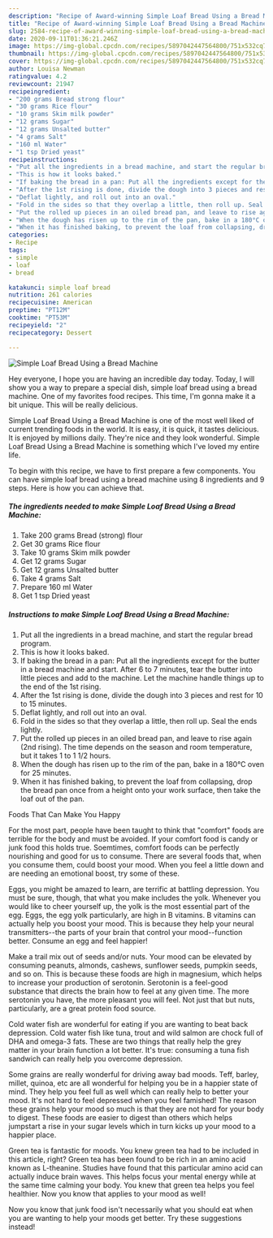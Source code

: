```yaml
---
description: "Recipe of Award-winning Simple Loaf Bread Using a Bread Machine"
title: "Recipe of Award-winning Simple Loaf Bread Using a Bread Machine"
slug: 2584-recipe-of-award-winning-simple-loaf-bread-using-a-bread-machine
date: 2020-09-11T01:36:21.246Z
image: https://img-global.cpcdn.com/recipes/5897042447564800/751x532cq70/simple-loaf-bread-using-a-bread-machine-recipe-main-photo.jpg
thumbnail: https://img-global.cpcdn.com/recipes/5897042447564800/751x532cq70/simple-loaf-bread-using-a-bread-machine-recipe-main-photo.jpg
cover: https://img-global.cpcdn.com/recipes/5897042447564800/751x532cq70/simple-loaf-bread-using-a-bread-machine-recipe-main-photo.jpg
author: Louisa Newman
ratingvalue: 4.2
reviewcount: 21947
recipeingredient:
- "200 grams Bread strong flour"
- "30 grams Rice flour"
- "10 grams Skim milk powder"
- "12 grams Sugar"
- "12 grams Unsalted butter"
- "4 grams Salt"
- "160 ml Water"
- "1 tsp Dried yeast"
recipeinstructions:
- "Put all the ingredients in a bread machine, and start the regular bread program."
- "This is how it looks baked."
- "If baking the bread in a pan: Put all the ingredients except for the butter in a bread machine and start. After 6 to 7 minutes, tear the butter into little pieces and add to the machine. Let the machine handle things up to the end of the 1st rising."
- "After the 1st rising is done, divide the dough into 3 pieces and rest for 10 to 15 minutes."
- "Deflat lightly, and roll out into an oval."
- "Fold in the sides so that they overlap a little, then roll up. Seal the ends lightly."
- "Put the rolled up pieces in an oiled bread pan, and leave to rise again (2nd rising). The time depends on the season and room temperature, but it takes 1 to 1 1/2 hours."
- "When the dough has risen up to the rim of the pan, bake in a 180°C oven for 25 minutes."
- "When it has finished baking, to prevent the loaf from collapsing, drop the bread pan once from a height onto your work surface, then take the loaf out of the pan."
categories:
- Recipe
tags:
- simple
- loaf
- bread

katakunci: simple loaf bread 
nutrition: 261 calories
recipecuisine: American
preptime: "PT12M"
cooktime: "PT53M"
recipeyield: "2"
recipecategory: Dessert

---
```



![Simple Loaf Bread Using a Bread Machine](https://img-global.cpcdn.com/recipes/5897042447564800/751x532cq70/simple-loaf-bread-using-a-bread-machine-recipe-main-photo.jpg)

Hey everyone, I hope you are having an incredible day today. Today, I will show you a way to prepare a special dish, simple loaf bread using a bread machine. One of my favorites food recipes. This time, I'm gonna make it a bit unique. This will be really delicious.



Simple Loaf Bread Using a Bread Machine is one of the most well liked of current trending foods in the world. It is easy, it is quick, it tastes delicious. It is enjoyed by millions daily. They're nice and they look wonderful. Simple Loaf Bread Using a Bread Machine is something which I've loved my entire life.


To begin with this recipe, we have to first prepare a few components. You can have simple loaf bread using a bread machine using 8 ingredients and 9 steps. Here is how you can achieve that.

<!--inarticleads1-->

##### The ingredients needed to make Simple Loaf Bread Using a Bread Machine:

1. Take 200 grams Bread (strong) flour
1. Get 30 grams Rice flour
1. Take 10 grams Skim milk powder
1. Get 12 grams Sugar
1. Get 12 grams Unsalted butter
1. Take 4 grams Salt
1. Prepare 160 ml Water
1. Get 1 tsp Dried yeast




<!--inarticleads2-->

##### Instructions to make Simple Loaf Bread Using a Bread Machine:

1. Put all the ingredients in a bread machine, and start the regular bread program.
1. This is how it looks baked.
1. If baking the bread in a pan: Put all the ingredients except for the butter in a bread machine and start. After 6 to 7 minutes, tear the butter into little pieces and add to the machine. Let the machine handle things up to the end of the 1st rising.
1. After the 1st rising is done, divide the dough into 3 pieces and rest for 10 to 15 minutes.
1. Deflat lightly, and roll out into an oval.
1. Fold in the sides so that they overlap a little, then roll up. Seal the ends lightly.
1. Put the rolled up pieces in an oiled bread pan, and leave to rise again (2nd rising). The time depends on the season and room temperature, but it takes 1 to 1 1/2 hours.
1. When the dough has risen up to the rim of the pan, bake in a 180°C oven for 25 minutes.
1. When it has finished baking, to prevent the loaf from collapsing, drop the bread pan once from a height onto your work surface, then take the loaf out of the pan.




Foods That Can Make You Happy


For the most part, people have been taught to think that "comfort" foods are terrible for the body and must be avoided. If your comfort food is candy or junk food this holds true. Soemtimes, comfort foods can be perfectly nourishing and good for us to consume. There are several foods that, when you consume them, could boost your mood. When you feel a little down and are needing an emotional boost, try some of these.

Eggs, you might be amazed to learn, are terrific at battling depression. You must be sure, though, that what you make includes the yolk. Whenever you would like to cheer yourself up, the yolk is the most essential part of the egg. Eggs, the egg yolk particularly, are high in B vitamins. B vitamins can actually help you boost your mood. This is because they help your neural transmitters--the parts of your brain that control your mood--function better. Consume an egg and feel happier!

Make a trail mix out of seeds and/or nuts. Your mood can be elevated by consuming peanuts, almonds, cashews, sunflower seeds, pumpkin seeds, and so on. This is because these foods are high in magnesium, which helps to increase your production of serotonin. Serotonin is a feel-good substance that directs the brain how to feel at any given time. The more serotonin you have, the more pleasant you will feel. Not just that but nuts, particularly, are a great protein food source.

Cold water fish are wonderful for eating if you are wanting to beat back depression. Cold water fish like tuna, trout and wild salmon are chock full of DHA and omega-3 fats. These are two things that really help the grey matter in your brain function a lot better. It's true: consuming a tuna fish sandwich can really help you overcome depression. 

Some grains are really wonderful for driving away bad moods. Teff, barley, millet, quinoa, etc are all wonderful for helping you be in a happier state of mind. They help you feel full as well which can really help to better your mood. It's not hard to feel depressed when you feel famished! The reason these grains help your mood so much is that they are not hard for your body to digest. These foods are easier to digest than others which helps jumpstart a rise in your sugar levels which in turn kicks up your mood to a happier place.

Green tea is fantastic for moods. You knew green tea had to be included in this article, right? Green tea has been found to be rich in an amino acid known as L-theanine. Studies have found that this particular amino acid can actually induce brain waves. This helps focus your mental energy while at the same time calming your body. You knew that green tea helps you feel healthier. Now you know that applies to your mood as well!

Now you know that junk food isn't necessarily what you should eat when you are wanting to help your moods get better. Try  these suggestions  instead!

